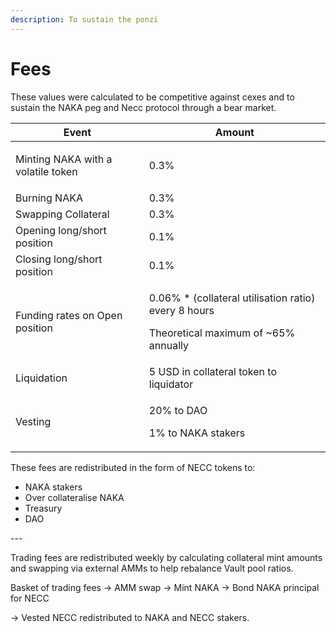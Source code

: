 ```yaml
---
description: To sustain the ponzi
---
```


# Fees

These values were calculated to be competitive against cexes and to sustain the NAKA peg and Necc protocol through a bear market.&#x20;

| Event                                                   | Amount                                                                                                 |
| ------------------------------------------------------- | ------------------------------------------------------------------------------------------------------ |
| <p></p><p>Minting NAKA with a volatile token</p><p></p> | 0.3%                                                                                                   |
| Burning NAKA                                            | 0.3%                                                                                                   |
| Swapping Collateral                                     | 0.3%                                                                                                   |
| Opening long/short position                             | 0.1%                                                                                                   |
| Closing long/short position                             | 0.1%                                                                                                   |
| Funding rates on Open position                          | <p>0.06% * (collateral utilisation ratio) every 8 hours</p><p>Theoretical maximum of ~65% annually</p> |
| Liquidation                                             | 5 USD in collateral token to liquidator                                                                |
| Vesting                                                 | <p>20% to DAO</p><p>1% to NAKA stakers</p>                                                             |



These fees are redistributed in the form of NECC tokens to:

* NAKA stakers
* Over collateralise NAKA
* Treasury
* DAO

\---

Trading fees are redistributed weekly by calculating collateral mint amounts and swapping via external AMMs to help rebalance Vault pool ratios.

Basket of trading fees -> AMM swap -> Mint NAKA -> Bond NAKA principal for NECC

\-> Vested NECC redistributed to NAKA and NECC stakers.

